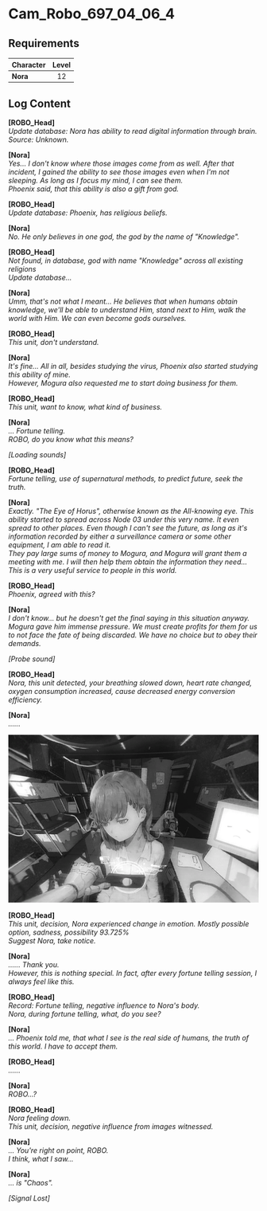 # Cam_Robo_697_04_06_4
## Requirements
|Character|Level|
|---------|:---:|
|**Nora** | 12  |

## Log Content
**[ROBO_Head]**<br>
*Update database: Nora has ability to read digital information through brain.<br>
Source: Unknown.*

**[Nora]**<br>
*Yes... I don't know where those images come from as well. After that incident, I gained the ability to see those images even when I'm not sleeping. As long as I focus my mind, I can see them.<br>
Phoenix said, that this ability is also a gift from god.*

**[ROBO_Head]**<br>
*Update database: Phoenix, has religious beliefs.*

**[Nora]**<br>
*No. He only believes in one god, the god by the name of "Knowledge".*

**[ROBO_Head]**<br>
*Not found, in database,  god with name "Knowledge" across all existing religions<br>
Update database...*

**[Nora]**<br>
*Umm, that's not what I meant... He believes that when humans obtain knowledge, we'll be able to understand Him, stand next to Him, walk the world with Him. We can even become gods ourselves.*

**[ROBO_Head]**<br>
*This unit, don't understand.*

**[Nora]**<br>
*It's fine... All in all, besides studying the virus, Phoenix also started studying this ability of mine.<br>
However, Mogura also requested me to start doing business for them.*

**[ROBO_Head]**<br>
*This unit, want to know, what kind of business.*

**[Nora]**<br>
*... Fortune telling.<br>
ROBO, do you know what this means?*

*\[Loading sounds\]*

**[ROBO_Head]**<br>
*Fortune telling, use of supernatural methods, to predict future, seek the truth.*

**[Nora]**<br>
*Exactly. "The Eye of Horus", otherwise known as the All\-knowing eye. This ability started to spread across Node 03 under this very name. It even spread to other places. Even though I can't see the future, as long as it's information recorded by either a surveillance camera or some other equipment, I am able to read it.<br>
They pay large sums of money to Mogura, and Mogura will grant them a meeting with me. I will then help them obtain the information they need... This is a very useful service to people in this world.*

**[ROBO_Head]**<br>
*Phoenix, agreed with this?*

**[Nora]**<br>
*I don't know... but he doesn't get the final saying in this situation anyway. Mogura gave him immense pressure. We must create profits for them for us to not face the fate of being discarded. We have no choice but to obey their demands.*

*\[Probe sound\]*

**[ROBO_Head]**<br>
*Nora, this unit detected, your breathing slowed down, heart rate changed, oxygen consumption increased, cause decreased energy conversion efficiency.*

**[Nora]**<br>
*......*

![noos2001.png](./attachments/noos2001.png)

**[ROBO_Head]**<br>
*This unit, decision, Nora experienced change in emotion. Mostly possible option, sadness, possibility 93.725%<br>
Suggest Nora, take notice.*

**[Nora]**<br>
*...... Thank you.<br>
However, this is nothing special. In fact, after every fortune telling session, I always feel like this.*

**[ROBO_Head]**<br>
*Record: Fortune telling, negative influence to Nora's body.<br>
Nora, during fortune telling, what, do you see?*

**[Nora]**<br>
*... Phoenix told me, that what I see is the real side of humans, the truth of this world. I have to accept them.*

**[ROBO_Head]**<br>
*......*

**[Nora]**<br>
*ROBO...?*

**[ROBO_Head]**<br>
*Nora feeling down.<br>
This unit, decision, negative influence from images witnessed.*

**[Nora]**<br>
*... You're right on point, ROBO.<br>
I think, what I saw...*

**[Nora]**<br>
*... is "Chaos".*

*[Signal Lost]*